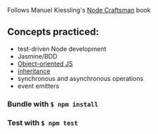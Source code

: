 Follows Manuel Kiessling's [Node Craftsman](https://leanpub.com/nodecraftsman) book

## Concepts practiced:

* test-driven Node development
* Jasmine/BDD
* [Object-oriented JS](https://github.com/aniasobo/dev-pills/blob/master/javascript/oo.md)
* [inheritance](https://github.com/aniasobo/dev-pills/blob/master/javascript/oo.md)
* synchronous and asynchronous operations
* event emitters

### Bundle with `$ npm install`

### Test with `$ npm test`